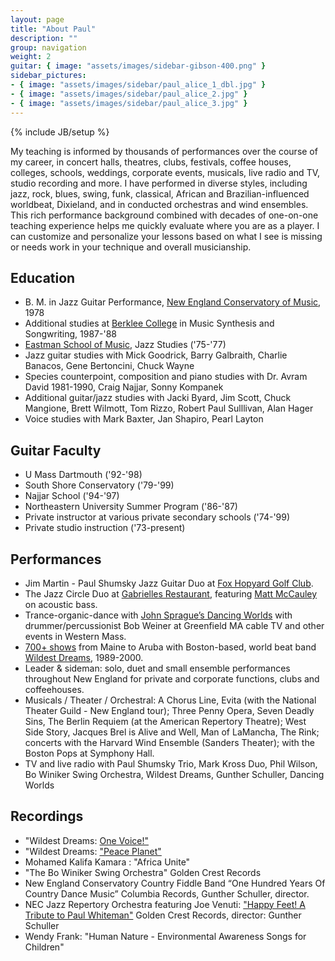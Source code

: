 ```yaml
---
layout: page
title: "About Paul"
description: ""
group: navigation
weight: 2
guitar: { image: "assets/images/sidebar-gibson-400.png" }
sidebar_pictures:
- { image: "assets/images/sidebar/paul_alice_1_dbl.jpg" } 
- { image: "assets/images/sidebar/paul_alice_2.jpg" }
- { image: "assets/images/sidebar/paul_alice_3.jpg" }
---
```

{% include JB/setup %}


My teaching is informed by thousands of performances over the course of my career, in concert halls, theatres, clubs, festivals, coffee houses, colleges, schools, weddings, corporate events, musicals, live radio and TV, studio recording and more. I have performed in diverse styles, including jazz, rock, blues, swing, funk, classical, African and Brazilian-influenced worldbeat, Dixieland, and in conducted orchestras and wind ensembles. This rich performance background combined with decades of one-on-one teaching experience helps me quickly evaluate where you are as a player. I can customize and personalize your lessons based on what I see is missing or needs work in your technique and overall musicianship.


## Education

*   B. M. in Jazz Guitar Performance, [New England Conservatory of Music](http://necmusic.edu/), 1978
*   Additional studies at [Berklee College](http://www.berklee.edu) in Music Synthesis and Songwriting, 1987-'88
*   [Eastman School of Music](http://www.rochester.edu/Eastman/), Jazz Studies ('75-'77)
*   Jazz guitar studies with Mick Goodrick, Barry Galbraith, Charlie Banacos, Gene Bertoncini, Chuck Wayne
*   Species counterpoint, composition and piano studies with Dr. Avram David 1981-1990, Craig Najjar, Sonny Kompanek
*   Additional guitar/jazz studies with Jacki Byard, Jim Scott, Chuck Mangione, Brett Wilmott, Tom Rizzo, Robert Paul Sulllivan, Alan Hager
*   Voice studies with Mark Baxter, Jan Shapiro, Pearl Layton
 
## Guitar Faculty

*   U Mass Dartmouth ('92-'98)
*   South Shore Conservatory ('79-'99)
*   Najjar School ('94-'97)
*   Northeastern University Summer Program ('86-'87)
*   Private instructor at various private secondary schools ('74-'99)
*   Private studio instruction ('73-present)

## Performances

* Jim Martin - Paul Shumsky Jazz Guitar Duo at [Fox Hopyard Golf Club](http://otrrestaurant.com/).
* The Jazz Circle Duo at [Gabrielles Restaurant](http://www.gabrielles.net/), featuring [Matt McCauley](http://www.jazzcircle.com/) on acoustic bass.
* Trance-organic-dance with [John Sprague’s Dancing Worlds](http://www.sunyataproductions.com/) with drummer/percussionist Bob Weiner at Greenfield MA cable TV and other events in Western Mass.
* [700+ shows](http://www.wildestdreams.com/pages/appear_hist.html) from Maine to Aruba with Boston-based, world beat band [Wildest Dreams](http://www.wildestdreams.com/), 1989-2000.
* Leader & sideman: solo, duet and small ensemble performances throughout New England for private and corporate functions, clubs and coffeehouses.
* Musicals / Theater / Orchestral: A Chorus Line, Evita (with the National Theater Guild - New England tour); Three Penny Opera, Seven Deadly Sins, The Berlin Requiem (at the American Repertory Theatre); West Side Story, Jacques Brel is Alive and Well, Man of LaMancha, The Rink; concerts with the Harvard Wind Ensemble (Sanders Theater); with the Boston Pops at Symphony Hall.
* TV and live radio with  Paul Shumsky Trio, Mark Kross Duo, Phil Wilson, Bo Winiker Swing Orchestra, Wildest Dreams, Gunther Schuller, Dancing Worlds

## Recordings

*   "Wildest Dreams: [One Voice!"](http://www.wildestdreams.com/pages/stuff.html)
*   "Wildest Dreams: ["Peace Planet" ](http://www.wildestdreams.com/pages/stuff.html)
*   Mohamed Kalifa Kamara : "Africa Unite"
*   "The Bo Winiker Swing Orchestra" Golden Crest Records
*   New England Conservatory Country Fiddle Band “One Hundred Years Of Country Dance Music” Columbia Records, Gunther Schuller, director.
* NEC Jazz Repertory Orchestra featuring Joe Venuti: ["Happy Feet! A Tribute to Paul Whiteman"](http://www.cduniverse.com/productinfo.asp?pid=6140838&amp;style=music&amp;frm=lk_jzmtz&quot;) Golden Crest Records, director: Gunther Schuller
*   Wendy Frank: "Human Nature - Environmental Awareness Songs for Children"

